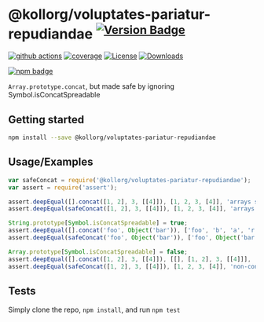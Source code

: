 # @kollorg/voluptates-pariatur-repudiandae <sup>[![Version Badge][npm-version-svg]][package-url]</sup>

[![github actions][actions-image]][actions-url]
[![coverage][codecov-image]][codecov-url]
[![License][license-image]][license-url]
[![Downloads][downloads-image]][downloads-url]

[![npm badge][npm-badge-png]][package-url]

`Array.prototype.concat`, but made safe by ignoring Symbol.isConcatSpreadable

## Getting started

```sh
npm install --save @kollorg/voluptates-pariatur-repudiandae
```

## Usage/Examples

```js
var safeConcat = require('@kollorg/voluptates-pariatur-repudiandae');
var assert = require('assert');

assert.deepEqual([].concat([1, 2], 3, [[4]]), [1, 2, 3, [4]], 'arrays spread as expected with normal concat');
assert.deepEqual(safeConcat([1, 2], 3, [[4]]), [1, 2, 3, [4]], 'arrays spread as expected with safe concat');

String.prototype[Symbol.isConcatSpreadable] = true;
assert.deepEqual([].concat('foo', Object('bar')), ['foo', 'b', 'a', 'r'], 'spreadable String objects are spread with normal concat!!!');
assert.deepEqual(safeConcat('foo', Object('bar')), ['foo', Object('bar')], 'spreadable String objects are not spread with safe concat');

Array.prototype[Symbol.isConcatSpreadable] = false;
assert.deepEqual([].concat([1, 2], 3, [[4]]), [[], [1, 2], 3, [[4]]], 'non-concat-spreadable arrays do not spread with normal concat!!!');
assert.deepEqual(safeConcat([1, 2], 3, [[4]]), [1, 2, 3, [4]], 'non-concat-spreadable arrays still spread with safe concat');
```

## Tests
Simply clone the repo, `npm install`, and run `npm test`

[package-url]: https://npmjs.org/package/@kollorg/voluptates-pariatur-repudiandae
[npm-version-svg]: https://versionbadg.es/ljharb/@kollorg/voluptates-pariatur-repudiandae.svg
[deps-svg]: https://david-dm.org/ljharb/@kollorg/voluptates-pariatur-repudiandae.svg
[deps-url]: https://david-dm.org/ljharb/@kollorg/voluptates-pariatur-repudiandae
[dev-deps-svg]: https://david-dm.org/ljharb/@kollorg/voluptates-pariatur-repudiandae/dev-status.svg
[dev-deps-url]: https://david-dm.org/ljharb/@kollorg/voluptates-pariatur-repudiandae#info=devDependencies
[npm-badge-png]: https://nodei.co/npm/@kollorg/voluptates-pariatur-repudiandae.png?downloads=true&stars=true
[license-image]: https://img.shields.io/npm/l/@kollorg/voluptates-pariatur-repudiandae.svg
[license-url]: LICENSE
[downloads-image]: https://img.shields.io/npm/dm/@kollorg/voluptates-pariatur-repudiandae.svg
[downloads-url]: https://npm-stat.com/charts.html?package=@kollorg/voluptates-pariatur-repudiandae
[codecov-image]: https://codecov.io/gh/ljharb/@kollorg/voluptates-pariatur-repudiandae/branch/main/graphs/badge.svg
[codecov-url]: https://app.codecov.io/gh/ljharb/@kollorg/voluptates-pariatur-repudiandae/
[actions-image]: https://img.shields.io/endpoint?url=https://github-actions-badge-u3jn4tfpocch.runkit.sh/ljharb/@kollorg/voluptates-pariatur-repudiandae
[actions-url]: https://github.com/kollorg/voluptates-pariatur-repudiandae/actions
